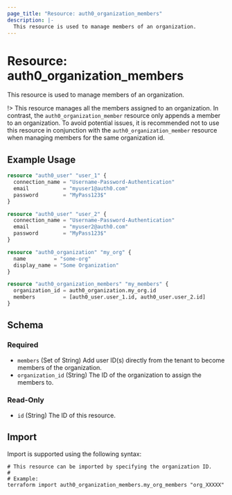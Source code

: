 ```yaml
---
page_title: "Resource: auth0_organization_members"
description: |-
  This resource is used to manage members of an organization.
---
```


# Resource: auth0_organization_members

This resource is used to manage members of an organization.

!> This resource manages all the members assigned to an organization. In contrast, the `auth0_organization_member`
resource only appends a member to an organization. To avoid potential issues, it is recommended not to use this
resource in conjunction with the `auth0_organization_member` resource when managing members for the same organization
id.

## Example Usage

```terraform
resource "auth0_user" "user_1" {
  connection_name = "Username-Password-Authentication"
  email           = "myuser1@auth0.com"
  password        = "MyPass123$"
}

resource "auth0_user" "user_2" {
  connection_name = "Username-Password-Authentication"
  email           = "myuser2@auth0.com"
  password        = "MyPass123$"
}

resource "auth0_organization" "my_org" {
  name         = "some-org"
  display_name = "Some Organization"
}

resource "auth0_organization_members" "my_members" {
  organization_id = auth0_organization.my_org.id
  members         = [auth0_user.user_1.id, auth0_user.user_2.id]
}
```

<!-- schema generated by tfplugindocs -->
## Schema

### Required

- `members` (Set of String) Add user ID(s) directly from the tenant to become members of the organization.
- `organization_id` (String) The ID of the organization to assign the members to.

### Read-Only

- `id` (String) The ID of this resource.

## Import

Import is supported using the following syntax:

```shell
# This resource can be imported by specifying the organization ID.
#
# Example:
terraform import auth0_organization_members.my_org_members "org_XXXXX"
```
